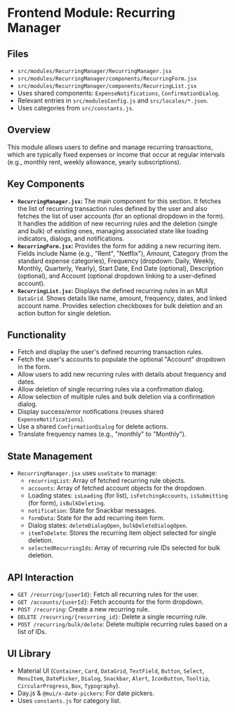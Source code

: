 # Frontend Module: Recurring Manager

## Files

*   `src/modules/RecurringManager/RecurringManager.jsx`
*   `src/modules/RecurringManager/components/RecurringForm.jsx`
*   `src/modules/RecurringManager/components/RecurringList.jsx`
*   Uses shared components: `ExpenseNotifications`, `ConfirmationDialog`.
*   Relevant entries in `src/modulesConfig.js` and `src/locales/*.json`.
*   Uses categories from `src/constants.js`.

## Overview

This module allows users to define and manage recurring transactions, which are typically fixed expenses or income that occur at regular intervals (e.g., monthly rent, weekly allowance, yearly subscriptions).

## Key Components

*   **`RecurringManager.jsx`:** The main component for this section. It fetches the list of recurring transaction rules defined by the user and also fetches the list of user accounts (for an optional dropdown in the form). It handles the addition of new recurring rules and the deletion (single and bulk) of existing ones, managing associated state like loading indicators, dialogs, and notifications.
*   **`RecurringForm.jsx`:** Provides the form for adding a new recurring item. Fields include Name (e.g., "Rent", "Netflix"), Amount, Category (from the standard expense categories), Frequency (dropdown: Daily, Weekly, Monthly, Quarterly, Yearly), Start Date, End Date (optional), Description (optional), and Account (optional dropdown linking to a user-defined account).
*   **`RecurringList.jsx`:** Displays the defined recurring rules in an MUI `DataGrid`. Shows details like name, amount, frequency, dates, and linked account name. Provides selection checkboxes for bulk deletion and an action button for single deletion.

## Functionality

*   Fetch and display the user's defined recurring transaction rules.
*   Fetch the user's accounts to populate the optional "Account" dropdown in the form.
*   Allow users to add new recurring rules with details about frequency and dates.
*   Allow deletion of single recurring rules via a confirmation dialog.
*   Allow selection of multiple rules and bulk deletion via a confirmation dialog.
*   Display success/error notifications (reuses shared `ExpenseNotifications`).
*   Use a shared `ConfirmationDialog` for delete actions.
*   Translate frequency names (e.g., "monthly" to "Monthly").

## State Management

*   `RecurringManager.jsx` uses `useState` to manage:
    *   `recurringList`: Array of fetched recurring rule objects.
    *   `accounts`: Array of fetched account objects for the dropdown.
    *   Loading states: `isLoading` (for list), `isFetchingAccounts`, `isSubmitting` (for form), `isBulkDeleting`.
    *   `notification`: State for Snackbar messages.
    *   `formData`: State for the add recurring item form.
    *   Dialog states: `deleteDialogOpen`, `bulkDeleteDialogOpen`.
    *   `itemToDelete`: Stores the recurring item object selected for single deletion.
    *   `selectedRecurringIds`: Array of recurring rule IDs selected for bulk deletion.

## API Interaction

*   `GET /recurring/{userId}`: Fetch all recurring rules for the user.
*   `GET /accounts/{userId}`: Fetch accounts for the form dropdown.
*   `POST /recurring`: Create a new recurring rule.
*   `DELETE /recurring/{recurring_id}`: Delete a single recurring rule.
*   `POST /recurring/bulk/delete`: Delete multiple recurring rules based on a list of IDs.

## UI Library

*   Material UI (`Container`, `Card`, `DataGrid`, `TextField`, `Button`, `Select`, `MenuItem`, `DatePicker`, `Dialog`, `Snackbar`, `Alert`, `IconButton`, `Tooltip`, `CircularProgress`, `Box`, `Typography`).
*   Day.js & `@mui/x-date-pickers`: For date pickers.
*   Uses `constants.js` for category list.
